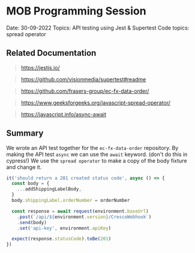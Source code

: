 # MOB Programming Session

Date: 30-09-2022
Topics: API testing using Jest & Supertest
Code topics: spread operator

## Related Documentation

> https://jestjs.io/

> https://github.com/visionmedia/supertest#readme

> https://github.com/frasers-group/ec-fx-data-order/

> https://www.geeksforgeeks.org/javascript-spread-operator/

> https://javascript.info/async-await

## Summary

We wrote an API test together for the `ec-fx-data-order` repository.
By making the API test `async` we can use the `await` keyword. (don't do this in cypress!)
We use the `spread operator` to make a copy of the body fixture and change it.

```javascript
it('should return a 201 created status code', async () => {
  const body = {
    ...addShippingLabelBody,
  }
  body.shippingLabel.orderNumber = orderNumber

  const response = await request(environment.baseUrl)
    .post(`/api/${environment.version}/CrescoWebhook`)
    .send(body)
    .set('api-key', environment.apiKey)

  expect(response.statusCode).toBe(201)
})
```
